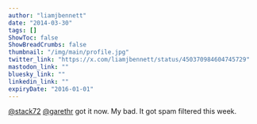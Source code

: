 ```yaml
---
author: "liamjbennett"
date: "2014-03-30"
tags: []
ShowToc: false
ShowBreadCrumbs: false
thumbnail: "/img/main/profile.jpg"
twitter_link: "https://x.com/liamjbennett/status/450370984604745729"
mastodon_link: ""
bluesky_link: ""
linkedin_link: ""
expiryDate: "2016-01-01"
---
```


[@stack72](https://x.com/stack72) [@garethr](https://x.com/garethr) got it now. My bad. It got spam filtered this week.

